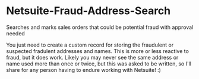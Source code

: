 # Netsuite-Fraud-Address-Search
Searches and marks sales orders that could be potential fraud with approval needed

You just need to create a custom record for storing the fraudulent or suspected fradulent addresses and names. This is more or less reactive to fraud, but it does work. Likely you may never see the same address or name used more than once or twice, but this was asked to be written, so I'll share for any person having to endure working with Netsuite! :) 
